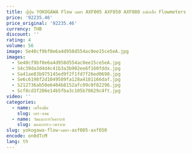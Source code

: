 ```yaml
---
title: ญี่ปุ่น YOKOGAWA Flow เมตร AXF005 AXF050 AXF080 แม่เหล็ก Flowmeters
price: '92235.46'
price_original: '92235.46'
currency: THB
discount: ''
rating: 4
volume: 56
image: Se40cf9bf0e6a4d958d554ac0ee15ce5eA.jpg
images:
  - Se40cf9bf0e6a4d958d554ac0ee15ce5eA.jpg
  - S4c39da3d4d4c41b3a3b902ee6f160fddx.jpg
  - Sa41ae83b975145ed9f2f1fd7f26ed0698.jpg
  - Se6c6198f2d1049589fa128a4181166daf.jpg
  - S212736ab50e6404b8152afc09c0f82296.jpg
  - Scf8cd3f206e14b5fba3c105b70629c4ft.jpg
video: ''
categories:
  - name: เครื่องมือ
    slug: เคร-องม
  - name: วัดและการวิเคราะห์
    slug: ดและการว-เคราะห
slug: yokogawa-flow-เมตร-axf005-axf050
encode: on0dTcM
lang: th
---
```

  
